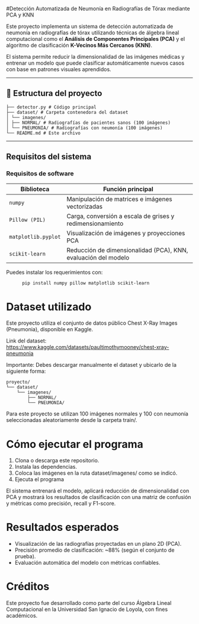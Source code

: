 #Detección Automatizada de Neumonía en Radiografías de Tórax mediante PCA y KNN

Este proyecto implementa un sistema de detección automatizada de neumonía en radiografías de tórax utilizando técnicas de álgebra lineal computacional como el **Análisis de Componentes Principales (PCA)** y el algoritmo de clasificación **K-Vecinos Más Cercanos (KNN)**.

El sistema permite reducir la dimensionalidad de las imágenes médicas y entrenar un modelo que puede clasificar automáticamente nuevos casos con base en patrones visuales aprendidos.

---

## 📂 Estructura del proyecto
```
├── detector.py # Código principal
├── dataset/ # Carpeta contenedora del dataset
│ └── imagenes/
│ ├── NORMAL/ # Radiografías de pacientes sanos (100 imágenes)
│ └── PNEUMONIA/ # Radiografías con neumonía (100 imágenes)
└── README.md # Este archivo
```
---

## Requisitos del sistema

### Requisitos de software

| Biblioteca         | Función principal                                              |
|--------------------|---------------------------------------------------------------|
| `numpy`            | Manipulación de matrices e imágenes vectorizadas              |
| `Pillow (PIL)`     | Carga, conversión a escala de grises y redimensionamiento     |
| `matplotlib.pyplot`| Visualización de imágenes y proyecciones PCA                  |
| `scikit-learn`     | Reducción de dimensionalidad (PCA), KNN, evaluación del modelo|

Puedes instalar los requerimientos con:

```bash
      pip install numpy pillow matplotlib scikit-learn
```
# Dataset utilizado
Este proyecto utiliza el conjunto de datos público Chest X-Ray Images (Pneumonia), disponible en Kaggle.

Link del dataset:
https://www.kaggle.com/datasets/paultimothymooney/chest-xray-pneumonia

Importante:
Debes descargar manualmente el dataset y ubicarlo de la siguiente forma:
```
proyecto/
└── dataset/
    └── imagenes/
        ├── NORMAL/
        └── PNEUMONIA/
```
Para este proyecto se utilizan 100 imágenes normales y 100 con neumonía seleccionadas aleatoriamente desde la carpeta train/.

# Cómo ejecutar el programa

1. Clona o descarga este repositorio.
2. Instala las dependencias.
3. Coloca las imágenes en la ruta dataset/imagenes/ como se indicó.
4. Ejecuta el programa

El sistema entrenará el modelo, aplicará reducción de dimensionalidad con PCA y mostrará los resultados de clasificación con una matriz de confusión y métricas como precisión, recall y F1-score.

# Resultados esperados

- Visualización de las radiografías proyectadas en un plano 2D (PCA).
- Precisión promedio de clasificación: ~88% (según el conjunto de prueba).
- Evaluación automática del modelo con métricas confiables.

# Créditos
Este proyecto fue desarrollado como parte del curso Álgebra Lineal Computacional en la Universidad San Ignacio de Loyola, con fines académicos.
